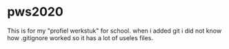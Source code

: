 # pws2020
This is for my "profiel werkstuk" for school.
when i added git i did not know how .gitignore worked so it has a lot of useles files.
